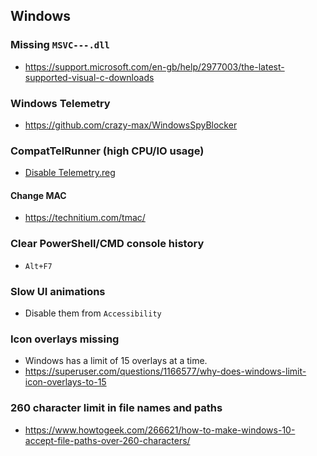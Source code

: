 ## Windows
### Missing `MSVC---.dll`
- https://support.microsoft.com/en-gb/help/2977003/the-latest-supported-visual-c-downloads

### Windows Telemetry
- https://github.com/crazy-max/WindowsSpyBlocker

### CompatTelRunner (high CPU/IO usage)
- [Disable Telemetry.reg](Regs/Disable&#32;Telemetry.reg)

#### Change MAC
- https://technitium.com/tmac/
### Clear PowerShell/CMD console history
- `Alt+F7`

### Slow UI animations
- Disable them from `Accessibility`

### Icon overlays missing
- Windows has a limit of 15 overlays at a time.
- https://superuser.com/questions/1166577/why-does-windows-limit-icon-overlays-to-15

### 260 character limit in file names and paths
- https://www.howtogeek.com/266621/how-to-make-windows-10-accept-file-paths-over-260-characters/